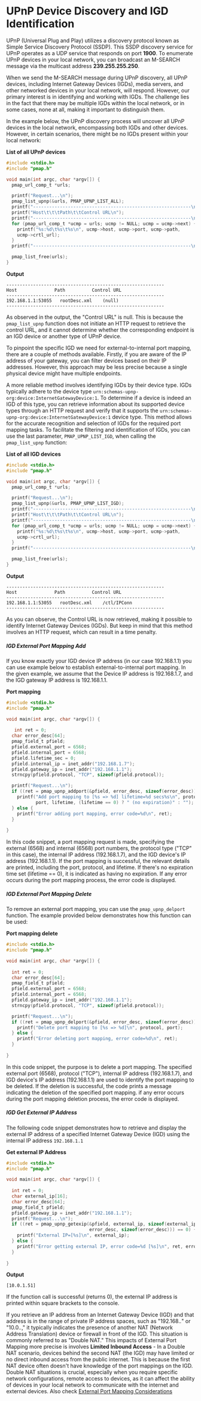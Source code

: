 # UPnP Device Discovery and IGD Identification

UPnP (Universal Plug and Play) utilizes a discovery protocol known as Simple Service Discovery Protocol (SSDP). This SSDP discovery service for UPnP operates as a UDP service that responds on port **1900**. To enumerate UPnP devices in your local network, you can broadcast an M-SEARCH message via the multicast address **239.255.255.250**.

When we send the M-SEARCH message during UPnP discovery, all UPnP devices, including Internet Gateway Devices (IGDs), media servers, and other networked devices in your local network, will respond. However, our primary interest is in identifying and working with IGDs. The challenge lies in the fact that there may be multiple IGDs within the local network, or in some cases, none at all, making it important to distinguish them.

In the example below, the UPnP discovery process will uncover all UPnP devices in the local network, encompassing both IGDs and other devices. However, in certain scenarios, there might be no IGDs present within your local network:

**List of all UPnP devices**

```c
#include <stdio.h>
#include "pmap.h"

void main(int argc, char *argv[]) {
  pmap_url_comp_t *urls;

  printf("Request...\n");
  pmap_list_upnp(&urls, PMAP_UPNP_LIST_ALL);
  printf("-----------------------------------------------------------\n");
  printf("Host\t\t\tPath\t\tControl URL\n");
  printf("-----------------------------------------------------------\n");
  for (pmap_url_comp_t *ucmp = urls; ucmp != NULL; ucmp = ucmp->next) {
    printf("%s:%d\t%s\t%s\n", ucmp->host, ucmp->port, ucmp->path,
    ucmp->crtl_url);
  }
  printf("-----------------------------------------------------------\n");

  pmap_list_free(urls);
}
```
**Output**

```
-----------------------------------------------------------
Host              Path          Control URL
-----------------------------------------------------------
192.168.1.1:53055	rootDesc.xml	(null)
-----------------------------------------------------------
```

As observed in the output, the "Control URL" is null. This is because the `pmap_list_upnp` function does not initiate an HTTP request to retrieve the control URL, and it cannot determine whether the corresponding endpoint is an IGD device or another type of UPnP device.

To pinpoint the specific IGD we need for external-to-internal port mapping, there are a couple of methods available. Firstly, if you are aware of the IP address of your gateway, you can filter devices based on their IP addresses. However, this approach may be less precise because a single physical device might have multiple endpoints.

A more reliable method involves identifying IGDs by their device type. IGDs typically adhere to the device type `urn:schemas-upnp-org:device:InternetGatewayDevice:1`. To determine if a device is indeed an IGD of this type, you can retrieve information about its supported device types through an HTTP request and verify that it supports the `urn:schemas-upnp-org:device:InternetGatewayDevice:1` device type. This method allows for the accurate recognition and selection of IGDs for the required port mapping tasks. To facilitate the filtering and identification of IGDs, you can use the last parameter, `PMAP_UPNP_LIST_IGD`, when calling the `pmap_list_upnp` function:

**List of all IGD devices**

```c
#include <stdio.h>
#include "pmap.h"

void main(int argc, char *argv[]) {
  pmap_url_comp_t *urls;

  printf("Request...\n");
  pmap_list_upnp(&urls, PMAP_UPNP_LIST_IGD);
  printf("-----------------------------------------------------------\n");
  printf("Host\t\t\tPath\t\tControl URL\n");
  printf("-----------------------------------------------------------\n");
  for (pmap_url_comp_t *ucmp = urls; ucmp != NULL; ucmp = ucmp->next) {
    printf("%s:%d\t%s\t%s\n", ucmp->host, ucmp->port, ucmp->path,
    ucmp->crtl_url);
  }
  printf("-----------------------------------------------------------\n");

  pmap_list_free(urls);
}
```

**Output**

```
-----------------------------------------------------------
Host              Path          Control URL
-----------------------------------------------------------
192.168.1.1:53055	rootDesc.xml	/ctl/IPConn
-----------------------------------------------------------
```

As you can observe, the Control URL is now retrieved, making it possible to identify Internet Gateway Devices (IGDs). But keep in mind that this method  involves an HTTP request, which can result in a time penalty.

##### IGD External Port Mapping Add

If you know exactly your IGD device IP address (in our case 192.168.1.1) you can use example below to establish external-to-internal port mapping. In the given example, we assume that the Device IP address is 192.168.1.7, and the IGD gateway IP address is 192.168.1.1.

**Port mapping**

```c
#include <stdio.h>
#include "pmap.h"

void main(int argc, char *argv[]) {
  
   int ret = 0;
  char error_desc[64];
  pmap_field_t pfield;
  pfield.external_port = 6568;
  pfield.internal_port = 6568;
  pfield.lifetime_sec = 0;
  pfield.internal_ip = inet_addr("192.168.1.7");
  pfield.gateway_ip = inet_addr("192.168.1.1");
  strncpy(pfield.protocol, "TCP", sizeof(pfield.protocol));

  printf("Request...\n");
  if ((ret = pmap_upnp_addport(&pfield, error_desc, sizeof(error_desc))) == 0) {
    printf("Add port mapping to [%s => %d] lifetime=%d secs%s\n", protocol,
           port, lifetime, (lifetime == 0) ? " (no expiration)" : "");
  } else {
    printf("Error adding port mapping, error code=%d\n", ret);
  }
  
}
```

In this code snippet, a port mapping request is made, specifying the external (6568) and internal (6568) port numbers, the protocol type ("TCP" in this case), the internal IP address (192.168.1.7), and the IGD device's IP address (192.168.1.1). If the port mapping is successful, the relevant details are printed, including the port, protocol, and lifetime. If there's no expiration time set (lifetime == 0), it is indicated as having no expiration. If any error occurs during the port mapping process, the error code is displayed.

##### IGD External Port Mapping Delete

To remove an external port mapping, you can use the `pmap_upnp_delport` function. The example provided below demonstrates how this function can be used:

**Port mapping delete**

```c
#include <stdio.h>
#include "pmap.h"

void main(int argc, char *argv[]) {
  
  int ret = 0;
  char error_desc[64];
  pmap_field_t pfield;
  pfield.external_port = 6568;
  pfield.internal_port = 6568;
  pfield.gateway_ip = inet_addr("192.168.1.1");
  strncpy(pfield.protocol, "TCP", sizeof(pfield.protocol));

  printf("Request...\n");
  if ((ret = pmap_upnp_delport(&pfield, error_desc, sizeof(error_desc))) == 0) {
    printf("Delete port mapping to [%s => %d]\n", protocol, port);
  } else {
    printf("Error deleting port mapping, error code=%d\n", ret);
  }
  
}
```

In this code snippet, the purpose is to delete a port mapping. The specified external port (6568), protocol ("TCP"), internal IP address (192.168.1.7), and IGD device's IP address (192.168.1.1) are used to identify the port mapping to be deleted. If the deletion is successful, the code prints a message indicating the deletion of the specified port mapping. if any error occurs during the port mapping deletion process, the error code is displayed.

##### IGD Get External IP Address

The following code snippet demonstrates how to retrieve and display the external IP address of a specified Internet Gateway Device (IGD) using the internal IP address `192.168.1.1`

**Get external IP Address**

```c
#include <stdio.h>
#include "pmap.h"

void main(int argc, char *argv[]) {
  
  int ret = 0;
  char external_ip[16];
  char error_desc[64];
  pmap_field_t pfield;
  pfield.gateway_ip = inet_addr("192.168.1.1");
  printf("Request...\n");
  if ((ret = pmap_upnp_getexip(&pfield, external_ip, sizeof(external_ip),
                               error_desc, sizeof(error_desc))) == 0) {
    printf("External IP=[%s]\n", external_ip);
  } else {
    printf("Error getting external IP, error code=%d [%s]\n", ret, error_desc);
  }
  
}
```

**Output**

```
[10.0.1.51]
```

If the function call is successful (returns 0), the external IP address is printed within square brackets to the console. 

If you retrieve an IP address from an Internet Gateway Device (IGD) and that address is in the range of private IP address spaces, such as "192.168.*.*" or "10.0.*.*," it typically indicates the presence of another NAT (Network Address Translation) device or firewall in front of the IGD. This situation is commonly referred to as "Double NAT." This impacts of External Port Mapping more precise is involves **Limited Inbound Access** - In a Double NAT scenario, devices behind the second NAT (the IGD) may have limited or no direct inbound access from the public internet. This is because the first NAT device often doesn't have knowledge of the port mappings on the IGD. Double NAT situations is crucial, especially when you require specific network configurations, remote access to devices,  as it can affect the ability of devices in your local network to communicate with the internet and external devices. Also check [External Port Mapping Considerations](EPMC.md)

